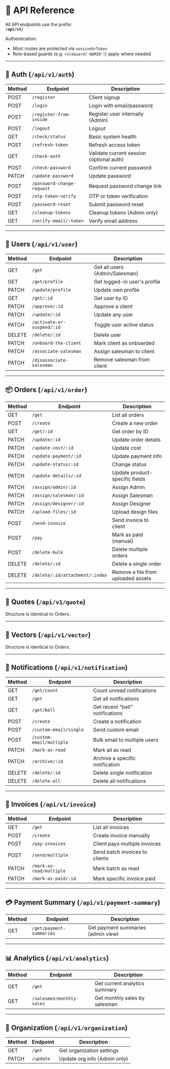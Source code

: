 # 📡 API Reference

All API endpoints use the prefix:  
**`/api/v1/`**

Authentication:  
- Most routes are protected via `sessionOrToken`
- Role-based guards (e.g. `roleGuard('ADMIN')`) apply where needed

---

## 🔐 Auth (`/api/v1/auth`)

| Method | Endpoint                        | Description                              |
|--------|---------------------------------|------------------------------------------|
| POST   | `/register`                     | Client signup                            |
| POST   | `/login`                        | Login with email/password                |
| POST   | `/register-from-inside`         | Register user internally (Admin)         |
| POST   | `/logout`                       | Logout                                   |
| GET    | `/check/status`                 | Basic system health                      |
| POST   | `/refresh-token`                | Refresh access token                     |
| GET    | `/check-auth`                   | Validate current session (optional auth) |
| POST   | `/check-password`               | Confirm current password                 |
| PATCH  | `/update-password`              | Update password                          |
| POST   | `/password-change-request`      | Request password change link             |
| POST   | `/otp-token-verify`             | OTP or token verification                |
| POST   | `/password-reset`               | Submit password reset                    |
| GET    | `/cleanup-tokens`               | Cleanup tokens (Admin only)              |
| GET    | `/verify-email/:token`          | Verify email address                     |

---

## 👤 Users (`/api/v1/user`)

| Method | Endpoint                       | Description                               |
|--------|--------------------------------|-------------------------------------------|
| GET    | `/get`                         | Get all users (Admin/Salesman)            |
| GET    | `/get/profile`                 | Get logged-in user's profile              |
| PATCH  | `/update/profile`              | Update own profile                        |
| GET    | `/get/:id`                     | Get user by ID                            |
| PATCH  | `/approve/:id`                 | Approve a client                          |
| PATCH  | `/update/:id`                  | Update any user                           |
| PATCH  | `/activate-or-suspend/:id`     | Toggle user active status                 |
| DELETE | `/delete/:id`                  | Delete user                               |
| PATCH  | `/onboard-the-client`          | Mark client as onboarded                  |
| PATCH  | `/associate-salesman`          | Assign salesman to client                 |
| PATCH  | `/disassociate-salesman`       | Remove salesman from client               |

---

## 📦 Orders (`/api/v1/order`)

| Method | Endpoint                          | Description                            |
|--------|-----------------------------------|----------------------------------------|
| GET    | `/get`                            | List all orders                        |
| POST   | `/create`                         | Create a new order                     |
| GET    | `/get/:id`                        | Get order by ID                        |
| PATCH  | `/update/:id`                     | Update order details                   |
| PATCH  | `/update-cost/:id`                | Update cost                            |
| PATCH  | `/update-payment/:id`             | Update payment info                    |
| PATCH  | `/update-status/:id`              | Change status                          |
| PATCH  | `/update-details/:id`             | Update product-specific fields         |
| PATCH  | `/assign/admin/:id`               | Assign Admin                           |
| PATCH  | `/assign/salesman/:id`            | Assign Salesman                        |
| PATCH  | `/assign/designer/:id`            | Assign Designer                        |
| PATCH  | `/upload-files/:id`               | Upload design files                    |
| POST   | `/send-invoice`                   | Send invoice to client                 |
| POST   | `/pay`                            | Mark as paid (manual)                  |
| POST   | `/delete-bulk`                    | Delete multiple orders                 |
| DELETE | `/delete/:id`                     | Delete a single order                  |
| DELETE | `/delete/:id/attachment/:index`   | Remove a file from uploaded assets     |

---

## 💬 Quotes (`/api/v1/quote`)

Structure is identical to Orders.

---

## 🎨 Vectors (`/api/v1/vector`)

Structure is identical to Orders.

---

## 📨 Notifications (`/api/v1/notification`)

| Method | Endpoint                         | Description                             |
|--------|----------------------------------|-----------------------------------------|
| GET    | `/get/count`                     | Count unread notifications              |
| GET    | `/get`                           | Get all notifications                   |
| GET    | `/get/bell`                      | Get recent "bell" notifications         |
| POST   | `/create`                        | Create a notification                   |
| POST   | `/custom-email/single`           | Send custom email                       |
| POST   | `/custom-email/multiple`         | Bulk email to multiple users            |
| PATCH  | `/mark-as-read`                  | Mark all as read                        |
| PATCH  | `/archive/:id`                   | Archive a specific notification         |
| DELETE | `/delete/:id`                    | Delete single notification              |
| DELETE | `/delete-all`                    | Delete all notifications                |

---

## 🧾 Invoices (`/api/v1/invoice`)

| Method | Endpoint                         | Description                             |
|--------|----------------------------------|-----------------------------------------|
| GET    | `/get`                           | List all invoices                       |
| POST   | `/create`                        | Create invoice manually                 |
| POST   | `/pay-invoices`                  | Client pays multiple invoices           |
| POST   | `/send/multiple`                 | Send batch invoices to clients          |
| PATCH  | `/mark-as-read/multiple`         | Mark batch as read                      |
| PATCH  | `/mark-as-paid/:id`              | Mark specific invoice paid              |

---

## 💳 Payment Summary (`/api/v1/payment-summary`)

| Method | Endpoint                          | Description                            |
|--------|-----------------------------------|----------------------------------------|
| GET    | `/get/payment-summaries`          | Get payment summaries (admin view)     |

---

## 📊 Analytics (`/api/v1/analytics`)

| Method | Endpoint                              | Description                        |
|--------|---------------------------------------|------------------------------------|
| GET    | `/get`                                | Get current analytics summary      |
| GET    | `/salesmen/monthly-sales`             | Get monthly sales by salesman      |

---

## 🏢 Organization (`/api/v1/organization`)

| Method | Endpoint                 | Description                                     |
|--------|--------------------------|-------------------------------------------------|
| GET    | `/get`                   | Get organization settings                       |
| PATCH  | `/update`                | Update org info (Admin only)                    |
